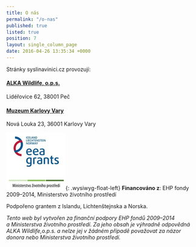 ```yaml
---
title: O nás
permalink: "/o-nas"
published: true
listed: true
position: 7
layout: single_column_page
date: 2016-04-26 13:35:34 +0000
---
```

Stránky syslinavinici.cz provozují:

#### [ALKA Wildlife, o.p.s.][1]

Lidéřovice 62, 38001 Peč

#### [Muzeum Karlovy Vary][2]

Nová Louka 23, 36001 Karlovy Vary

![](/uploads/loga_mgs_stojato_mm.jpg){: .wysiwyg-float-left}
**Financováno z**: EHP fondy 2009–2014, Ministerstvo životního
prostředí

Podpořeno grantem z Islandu, Lichtenštejnska a Norska.

<div class="clearfix"></div>

*Tento web byl vytvořen za finanční podpory EHP fondů 2009–2014
a Ministerstva životního prostředí. Za jeho obsah je výhradně odpovědná
ALKA Wildlife,o.p.s. a nelze jej v žádném případě považovat za názor
donora nebo Ministerstva životního prostředí.*


[1]: http://www.alkawildlife.eu
[2]: http://www.kvmuz.cz
